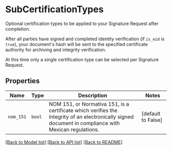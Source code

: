 # SubCertificationTypes

Optional certification types to be applied to your Signature Request after completion.

After all parties have signed and completed identity verification (if `is_eid` is `true`), your document&#39;s hash will be sent to the specified certificate authority for archiving and integrity verification.

At this time only a single certification type can be selected per Signature Request.

## Properties

| Name | Type | Description | Notes |
| ---- | ---- | ----------- | ----- |
| `nom_151` | ```bool``` |  NOM 151, or Normativa 151, is a certificate which verifies the integrity of an electronically signed document in compliance with Mexican regulations.  |  [default to False] |


[[Back to Model list]](../README.md#documentation-for-models) [[Back to API list]](../README.md#documentation-for-api-endpoints) [[Back to README]](../README.md)


